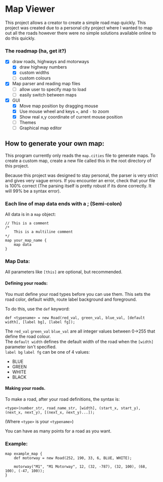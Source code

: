 # Map Viewer
This project allows a creator to create a simple road map quickly. This project was created due to a personal city project where
I wanted to map out all the roads however there were no simple solutions available online to do this quickly.

### The roadmap (ha, get it?)

- [x] draw roads, highways and motorways
  - [x] draw highway numbers
  - [x] custom widths
  - [ ] custom colours
- [x] Map parser and reading map files
  - [ ] allow user to specify map to load
  - [ ] easily switch between maps
- [x] GUI
  - [x] Move map position by dragging mouse
  - [x] Use mouse wheel and keys `=`, and `-` to zoom
  - [x] Show real x,y coordinate of current mouse position
  - [ ] Themes
  - [ ] Graphical map editor

## How to generate your own map:
This program currently only reads the `map.cities` file to generate maps. To create a custom map, create a new file called this in the root directory of this project.

Because this project was designed to stay personal, the parser is very strict and gives very vague errors. If you encounter an error,
check that your file is 100% correct (The parsing itself is pretty robust if its done correctly. It will 99% be a syntax error).

### Each line of map data ends with a **;** (Semi-colon)

All data is in a `map` object:

```
// This is a comment
/* 
    This is a multiline comment
*/
map your_map_name {
    map data
}
```

### Map Data:

All parameters like `[this]` are optional, but recommended.

#### Defining your roads:
You must define your road types before you can use them. This sets the road color, default width, route label background and foreground.

To do this, use the `def` keyword:

```def <typename> = new Road(red_val, green_val, blue_val, [default width], [label bg], [label fg]);```

The `red_val` `green_val` `blue_val` are all integer values between 0->255 that define the road colour.
<br>The `default width` defines the default width of the road when the `[width]` parameter isn't specified.
<br>`label bg` `label fg` can be one of 4 values:
- BLUE
- GREEN
- WHITE
- BLACK

#### Making your roads.

To make a road, after your road definitions, the syntax is:

`<type>(number_str, road_name_str, [width], (start_x, start_y), (next_x, next_y), [(next_x, next_y)...]);`

(Where `<type>` is your `<typename>`)

You can have as many points for a road as you want.

### Example:

```
map example_map {
    def motorway = new Road(252, 190, 33, 6, BLUE, WHITE);
    
    motorway("M1", "M1 Motorway", 12, (32, -787), (32, 100), (68, 100), (-47, 100));
}
```